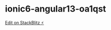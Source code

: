 # ionic6-angular13-oa1qst

[Edit on StackBlitz ⚡️](https://stackblitz.com/edit/ionic6-angular13-oa1qst)